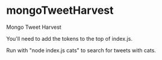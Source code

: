 # mongoTweetHarvest
Mongo Tweet Harvest

You'll need to add the tokens to the top of index.js.

Run with "node index.js cats" to search for tweets with cats.